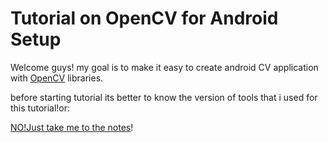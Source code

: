 # Tutorial on OpenCV for Android Setup

Welcome guys!
my goal is to make it easy to create android CV application with [OpenCV](http://opencv.org/) libraries.

before starting tutorial its better to know the version of tools that i used for this tutorial!or:

[NO!Just take me to the notes](https://github.com/makbn/OpenCV_sample_android_studio/wiki)!
